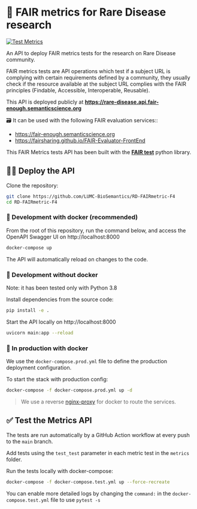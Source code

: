 # 🧫 FAIR metrics for Rare Disease research

[![Test Metrics](https://github.com/LUMC-BioSemantics/RD-FAIRmetric-F4/actions/workflows/test.yml/badge.svg)](https://github.com/LUMC-BioSemantics/RD-FAIRmetric-F4/actions/workflows/test.yml)

An API to deploy FAIR metrics tests for the research on Rare Disease community.

FAIR metrics tests are API operations which test if a subject URL is complying with certain requirements defined by a community, they usually check if the resource available at the subject URL complies with the FAIR principles (Findable, Accessible, Interoperable, Reusable).

This API is deployed publicly at **https://rare-disease.api.fair-enough.semanticscience.org**

🗃️ It can be used with the following FAIR evaluation services::

* https://fair-enough.semanticscience.org
* https://fairsharing.github.io/FAIR-Evaluator-FrontEnd

This FAIR Metrics tests API has been built with the [**FAIR test**](https://maastrichtu-ids.github.io/fair-test/) python library.


## 🧑‍💻 Deploy the API

Clone the repository:

```bash
git clone https://github.com/LUMC-BioSemantics/RD-FAIRmetric-F4
cd RD-FAIRmetric-F4
```

### 🐳 Development with docker (recommended)

From the root of this repository, run the command below, and access the OpenAPI Swagger UI on http://localhost:8000

```bash
docker-compose up
```

The API will automatically reload on changes to the code.

### 🐍 Development without docker

Note: it has been tested only with Python 3.8

Install dependencies from the source code:

```bash
pip install -e .
```

Start the API locally on http://localhost:8000

```bash
uvicorn main:app --reload
```

### 🚀 In production with docker

We use the `docker-compose.prod.yml` file to define the production deployment configuration.

To start the stack with production config:

```bash
docker-compose -f docker-compose.prod.yml up -d
```

> We use a reverse [nginx-proxy](https://github.com/nginx-proxy/nginx-proxy) for docker to route the services.

## ✅ Test the Metrics API

The tests are run automatically by a GitHub Action workflow at every push to the `main` branch.

Add tests using the `test_test` parameter in each metric test in the `metrics` folder.

Run the tests locally with docker-compose:

```bash
docker-compose -f docker-compose.test.yml up --force-recreate
```

You can enable more detailed logs by changing the `command:` in the `docker-compose.test.yml` file to use `pytest -s`
